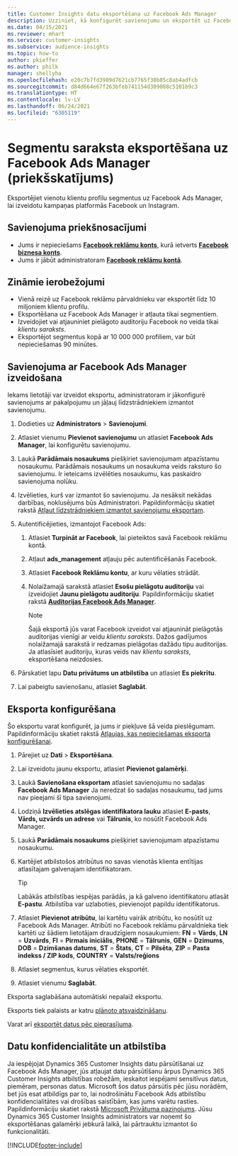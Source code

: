 ```yaml
---
title: Customer Insights datu eksportēšana uz Facebook Ads Manager
description: Uzziniet, kā konfigurēt savienojumu un eksportēt uz Facebook Ads Manager.
ms.date: 04/15/2021
ms.reviewer: mhart
ms.service: customer-insights
ms.subservice: audience-insights
ms.topic: how-to
author: pkieffer
ms.author: philk
manager: shellyha
ms.openlocfilehash: e20c7b7fd3989d7621cb7765f38b85c8ab4adfcb
ms.sourcegitcommit: d84d664e67f263bfeb741154d309088c5101b9c3
ms.translationtype: HT
ms.contentlocale: lv-LV
ms.lasthandoff: 06/24/2021
ms.locfileid: "6305119"
---
```

# <a name="export-segments-list-to-facebook-ads-manager-preview"></a>Segmentu saraksta eksportēšana uz Facebook Ads Manager (priekšskatījums)

Eksportējiet vienotu klientu profilu segmentus uz Facebook Ads Manager, lai izveidotu kampaņas platformās Facebook un Instagram.

## <a name="prerequisites-for-connection"></a>Savienojuma priekšnosacījumi

- Jums ir nepieciešams [**Facebook reklāmu konts**](https://www.facebook.com/business/learn/lessons/step-by-step-ads-manager-account), kurā ietverts [**Facebook biznesa konts**](https://business.facebook.com/).
- Jums ir jābūt administratoram [**Facebook reklāmu kontā**](https://www.facebook.com/business/learn/lessons/step-by-step-ads-manager-account).

## <a name="known-limitations"></a>Zināmie ierobežojumi

- Vienā reizē uz Facebook reklāmu pārvaldnieku var eksportēt līdz 10 miljoniem klientu profilu.
- Eksportēšana uz Facebook Ads Manager ir atļauta tikai segmentiem.
- Izveidojiet vai atjauniniet pielāgoto auditoriju Facebook no veida tikai *klientu saraksts*.
- Eksportējot segmentus kopā ar 10 000 000 profiliem, var būt nepieciešamas 90 minūtes.

## <a name="set-up-connection-to-facebook-ads-manager"></a>Savienojuma ar Facebook Ads Manager izveidošana

Iekams lietotāji var izveidot eksportu, administratoram ir jākonfigurē savienojums ar pakalpojumu un jāļauj līdzstrādniekiem izmantot savienojumu.

1. Dodieties uz **Administrators** > **Savienojumi**.

1. Atlasiet vienumu **Pievienot savienojumu** un atlasiet **Facebook Ads Manager**, lai konfigurētu savienojumu.

1. Laukā **Parādāmais nosaukums** piešķiriet savienojumam atpazīstamu nosaukumu. Parādāmais nosaukums un nosaukuma veids raksturo šo savienojumu. Ir ieteicams izvēlēties nosaukumu, kas paskaidro savienojuma nolūku.

1. Izvēlieties, kurš var izmantot šo savienojumu. Ja nesāksit nekādas darbības, noklusējums būs Administratori. Papildinformāciju skatiet rakstā [Atļaut līdzstrādniekiem izmantot savienojumu eksportam](connections.md#allow-contributors-to-use-a-connection-for-exports).

1. Autentificējieties, izmantojot Facebook Ads: 

   1. Atlasiet **Turpināt ar Facebook**, lai pieteiktos savā Facebook reklāmu kontā.

   1. Atļaut **ads_management** atļauju pēc autentificēšanās Facebook.

   1. Atlasiet **Facebook Reklāmu kontu**, ar kuru vēlaties strādāt.

   1. Nolaižamajā sarakstā atlasiet **Esošu pielāgotu auditoriju** vai izveidojiet **Jaunu pielāgotu auditoriju**. Papildinformāciju skatiet rakstā [**Auditorijas Facebook Ads Manager**](https://www.facebook.com/business/help/744354708981227?id=2469097953376494).
      > [!NOTE]
      > Šajā eksportā jūs varat Facebook izveidot vai atjaunināt pielāgotās auditorijas vienīgi ar veidu *klientu saraksts*. Dažos gadījumos nolaižamajā sarakstā ir redzamas pielāgotas dažādu tipu auditorijas. Ja atlasīsiet auditoriju, kuras veids nav *klientu saraksts*, eksportēšana neizdosies. 

1. Pārskatiet lapu **Datu privātums un atbilstība** un atlasiet **Es piekrītu**.

1. Lai pabeigtu savienošanu, atlasiet **Saglabāt**.

## <a name="configure-an-export"></a>Eksporta konfigurēšana

Šo eksportu varat konfigurēt, ja jums ir piekļuve šā veida pieslēgumam. Papildinformāciju skatiet rakstā [Atļaujas, kas nepieciešamas eksporta konfigurēšanai](export-destinations.md#set-up-a-new-export).

1. Pārejiet uz **Dati** > **Eksportēšana**.

1. Lai izveidotu jaunu eksportu, atlasiet **Pievienot galamērķi**. 

1. Laukā **Savienošana eksportam** atlasiet savienojumu no sadaļas **Facebook Ads Manager** Ja neredzat šo sadaļas nosaukumu, tad jums nav pieejami šī tipa savienojumi.

1. Lodziņā **Izvēlieties atslēgas identifikatora lauku** atlasiet **E-pasts**, **Vārds, uzvārds un adrese** vai **Tālrunis**, ko nosūtīt Facebook Ads Manager. 

1. Laukā **Parādāmais nosaukums** piešķiriet savienojumam atpazīstamu nosaukumu.

1. Kartējiet atbilstošos atribūtus no savas vienotās klienta entītijas atlasītajam galvenajam identifikatoram.
   > [!TIP]
   > Labākās atbilstības iespējas parādās, ja kā galveno identifikatoru atlasāt **E-pastu**. Atbilstība var uzlaboties, pievienojot papildu identifikatorus.

1. Atlasiet **Pievienot atribūtu**, lai kartētu vairāk atribūtu, ko nosūtīt uz Facebook Ads Manager. Atribūti no Facebook reklāmu pārvaldnieka tiek kartēti uz šādiem lietotājam draudzīgiem nosaukumiem: **FN** = **Vārds**, **LN** = **Uzvārds**, **FI** = **Pirmais iniciālis**, **PHONE** = **Tālrunis**, **GEN** = **Dzimums**, **DOB** = **Dzimšanas datums**, **ST** = **Štats**, **CT** = **Pilsēta**, **ZIP** = **Pasta indekss / ZIP kods**, **COUNTRY** = **Valsts/reģions**

1. Atlasiet segmentus, kurus vēlaties eksportēt.

1. Atlasiet vienumu **Saglabāt**.

Eksporta saglabāšana automātiski nepalaiž eksportu.

Eksports tiek palaists ar katru [plānoto atsvaidzināšanu](system.md#schedule-tab). 

Varat arī [eksportēt datus pēc pieprasījuma](export-destinations.md#run-exports-on-demand). 

## <a name="data-privacy-and-compliance"></a>Datu konfidencialitāte un atbilstība

Ja iespējojat Dynamics 365 Customer Insights datu pārsūtīšanai uz Facebook Ads Manager, jūs atļaujat datu pārsūtīšanu ārpus Dynamics 365 Customer Insights atbilstības robežām, ieskaitot iespējami sensitīvus datus, piemēram, personas datus. Microsoft šos datus pārsūtīs pēc jūsu norādēm, bet jūs esat atbildīgs par to, lai nodrošinātu Facebook Ads atbilstību konfidencialitātes vai drošības saistībām, kas jums varētu rasties. Papildinformāciju skatiet rakstā [Microsoft Privātuma paziņojums](https://go.microsoft.com/fwlink/?linkid=396732).
Jūsu Dynamics 365 Customer Insights administrators var noņemt šo eksportēšanas galamērķi jebkurā laikā, lai pārtrauktu izmantot šo funkcionalitāti.


[!INCLUDE[footer-include](../includes/footer-banner.md)]
